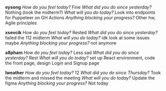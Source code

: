 **eysong**
*How do you feel today?*
Fine
*What did you do since yesterday?*
Nothing (took the midterm?)
*What will you do today?*
Look into endpoints for Puppeteer on GH Actions
*Anything blocking your progress?*
Other hw, Agile principles

**xsevcik**
*How do you feel today?*
Rested
*What did you do since yesterday?*
failed the 112 midterm
*What will you do today?*
idk look at some issues maybe
*Anything blocking your progress?*
not anymore

**a8pham**
*How do you feel today?*
Less sad
*What did you do since yesterday?*
Rest
*What will you do today?*
set up React environment, code the front page, design Login and Signup page

**lweather**
*How do you feel today?*
12
*What did you do since Thursday?*
Took the midterm and missed the meeting
*What will you do today?*
Update the figma
*Anything blocking your progress?*
Not today

